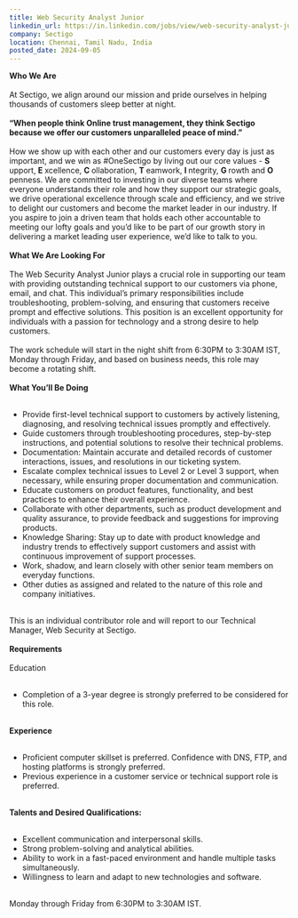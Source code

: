 ```yaml
---
title: Web Security Analyst Junior
linkedin_url: https://in.linkedin.com/jobs/view/web-security-analyst-junior-at-sectigo-4016486254?position=3&pageNum=0&refId=Ws4E0X6aDNhIUt22%2B9u5fw%3D%3D&trackingId=JplhMc%2F8CnP7yOZBL8vIfg%3D%3D
company: Sectigo
location: Chennai, Tamil Nadu, India
posted_date: 2024-09-05
---
```


<div class="description__text description__text--rich">
<section class="show-more-less-html" data-max-lines="5">
<div class="show-more-less-html__markup show-more-less-html__markup--clamp-after-5 relative overflow-hidden">
<strong>Who We Are<br/><br/></strong>At Sectigo, we align around our mission and pride ourselves in helping thousands of customers sleep better at night.<br/><br/><strong>“When people think Online trust management, they think Sectigo because we offer our customers unparalleled peace of mind.”<br/><br/></strong>How we show up with each other and our customers every day is just as important, and we win as #OneSectigo by living out our core values - <strong> S </strong>upport, <strong> E </strong>xcellence, <strong> C </strong>ollaboration, <strong> T </strong>eamwork, <strong> I </strong> ntegrity, <strong> G </strong>rowth and <strong> O </strong>penness. We are committed to investing in our diverse teams where everyone understands their role and how they support our strategic goals, we drive operational excellence through scale and efficiency, and we strive to delight our customers and become the market leader in our industry. If you aspire to join a driven team that holds each other accountable to meeting our lofty goals and you’d like to be part of our growth story in delivering a market leading user experience, we’d like to talk to you.<br/><br/><strong>What We Are Looking For<br/><br/></strong>The Web Security Analyst Junior plays a crucial role in supporting our team with providing outstanding technical support to our customers via phone, email, and chat. This individual’s primary responsibilities include troubleshooting, problem-solving, and ensuring that customers receive prompt and effective solutions. This position is an excellent opportunity for individuals with a passion for technology and a strong desire to help customers.<br/><br/>The work schedule will start in the night shift from 6:30PM to 3:30AM IST, Monday through Friday, and based on business needs, this role may become a rotating shift.<br/><br/><strong>What You’ll Be Doing<br/><br/></strong><ul><li> Provide first-level technical support to customers by actively listening, diagnosing, and resolving technical issues promptly and effectively. </li><li> Guide customers through troubleshooting procedures, step-by-step instructions, and potential solutions to resolve their technical problems. </li><li> Documentation: Maintain accurate and detailed records of customer interactions, issues, and resolutions in our ticketing system. </li><li> Escalate complex technical issues to Level 2 or Level 3 support, when necessary, while ensuring proper documentation and communication. </li><li> Educate customers on product features, functionality, and best practices to enhance their overall experience. </li><li> Collaborate with other departments, such as product development and quality assurance, to provide feedback and suggestions for improving products. </li><li> Knowledge Sharing: Stay up to date with product knowledge and industry trends to effectively support customers and assist with continuous improvement of support processes. </li><li> Work, shadow, and learn closely with other senior team members on everyday functions. </li><li> Other duties as assigned and related to the nature of this role and company initiatives. <br/><br/></li></ul>This is an individual contributor role and will report to our Technical Manager, Web Security at Sectigo.<br/><br/><strong>Requirements<br/><br/></strong>Education<br/><br/><ul><li>Completion of a 3-year degree is strongly preferred to be considered for this role.<br/><br/></li></ul><strong>Experience<br/><br/></strong><ul><li>Proficient computer skillset is preferred. Confidence with DNS, FTP, and hosting platforms is strongly preferred. </li><li>Previous experience in a customer service or technical support role is preferred.<br/><br/></li></ul><strong> Talents and Desired Qualifications: <br/><br/></strong><ul><li> Excellent communication and interpersonal skills. </li><li> Strong problem-solving and analytical abilities. </li><li> Ability to work in a fast-paced environment and handle multiple tasks simultaneously. </li><li> Willingness to learn and adapt to new technologies and software. <br/><br/></li></ul>Monday through Friday from 6:30PM to 3:30AM IST.
        </div>


<!-- --> </section>
</div>